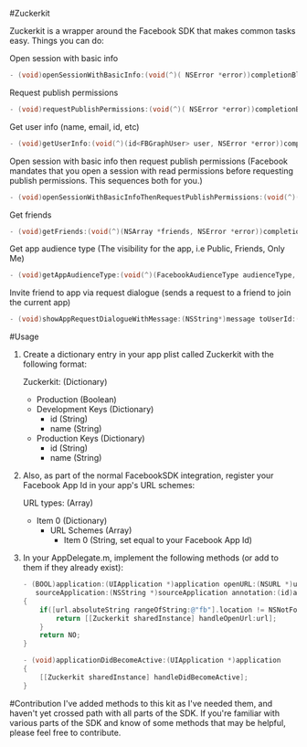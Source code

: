#Zuckerkit

Zuckerkit is a wrapper around the Facebook SDK that makes common tasks easy. Things you can do:


Open session with basic info

``` objective-c
- (void)openSessionWithBasicInfo:(void(^)( NSError *error))completionBlock;
```

Request publish permissions

``` objective-c
- (void)requestPublishPermissions:(void(^)( NSError *error))completionBlock;
```

Get user info (name, email, id, etc)

``` objective-c
- (void)getUserInfo:(void(^)(id<FBGraphUser> user, NSError *error))completionBlock;
```

Open session with basic info then request publish permissions (Facebook mandates that you open a session with read permissions before requesting publish permissions. This sequences both for you.)

``` objective-c
- (void)openSessionWithBasicInfoThenRequestPublishPermissions:(void(^)(NSError *error))completionBlock;
```

Get friends
	
``` objective-c
- (void)getFriends:(void(^)(NSArray *friends, NSError *error))completionBlock;
```

Get app audience type (The visibility for the app, i.e Public, Friends, Only Me)

``` objective-c
- (void)getAppAudienceType:(void(^)(FacebookAudienceType audienceType, NSError *error))completionBlock;
```

Invite friend to app via request dialogue (sends a request to a friend to join the current app)
	
``` objective-c
- (void)showAppRequestDialogueWithMessage:(NSString*)message toUserId:(NSString*)userId;
```

#Usage
1. Create a dictionary entry in your app plist called Zuckerkit with the following format:

	Zuckerkit: (Dictionary)
	 - Production (Boolean)
	 - Development Keys (Dictionary)
	   - id (String)
	   - name (String)
	 - Production Keys (Dictionary)
	   - id (String)
	   - name (String)
	   
2. Also, as part of the normal FacebookSDK integration, register your Facebook App Id in your app's URL schemes:
	  
	  URL types: (Array)
 	  - Item 0 (Dictionary)
    	- URL Schemes (Array)
    		- Item 0 (String, set equal to your Facebook App Id)
    		
	   
3. In your AppDelegate.m, implement the following methods (or add to them if they already exist):

	``` objective-c
	- (BOOL)application:(UIApplication *)application openURL:(NSURL *)url
	   sourceApplication:(NSString *)sourceApplication annotation:(id)annotation
	{	
	    if([url.absoluteString rangeOfString:@"fb"].location != NSNotFound) {
	        return [[Zuckerkit sharedInstance] handleOpenUrl:url];
	    }
	    return NO;
	}
	
	- (void)applicationDidBecomeActive:(UIApplication *)application
	{
	    [[Zuckerkit sharedInstance] handleDidBecomeActive];
	}
	```


#Contribution
I've added methods to this kit as I've needed them, and haven't yet crossed path with all parts of the SDK. If you're familiar with various parts of the SDK and know of some methods that may be helpful, please feel free to contribute.